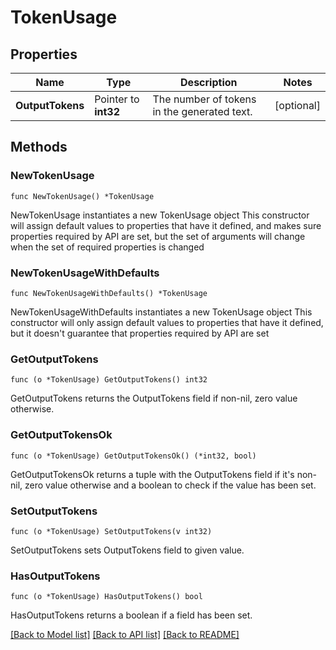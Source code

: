 # TokenUsage

## Properties

Name | Type | Description | Notes
------------ | ------------- | ------------- | -------------
**OutputTokens** | Pointer to **int32** | The number of tokens in the generated text.  | [optional] 

## Methods

### NewTokenUsage

`func NewTokenUsage() *TokenUsage`

NewTokenUsage instantiates a new TokenUsage object
This constructor will assign default values to properties that have it defined,
and makes sure properties required by API are set, but the set of arguments
will change when the set of required properties is changed

### NewTokenUsageWithDefaults

`func NewTokenUsageWithDefaults() *TokenUsage`

NewTokenUsageWithDefaults instantiates a new TokenUsage object
This constructor will only assign default values to properties that have it defined,
but it doesn't guarantee that properties required by API are set

### GetOutputTokens

`func (o *TokenUsage) GetOutputTokens() int32`

GetOutputTokens returns the OutputTokens field if non-nil, zero value otherwise.

### GetOutputTokensOk

`func (o *TokenUsage) GetOutputTokensOk() (*int32, bool)`

GetOutputTokensOk returns a tuple with the OutputTokens field if it's non-nil, zero value otherwise
and a boolean to check if the value has been set.

### SetOutputTokens

`func (o *TokenUsage) SetOutputTokens(v int32)`

SetOutputTokens sets OutputTokens field to given value.

### HasOutputTokens

`func (o *TokenUsage) HasOutputTokens() bool`

HasOutputTokens returns a boolean if a field has been set.


[[Back to Model list]](../README.md#documentation-for-models) [[Back to API list]](../README.md#documentation-for-api-endpoints) [[Back to README]](../README.md)


